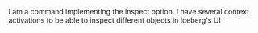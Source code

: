 I am a command implementing the inspect option. I have several context activations to be able to inspect different objects in Iceberg's UI